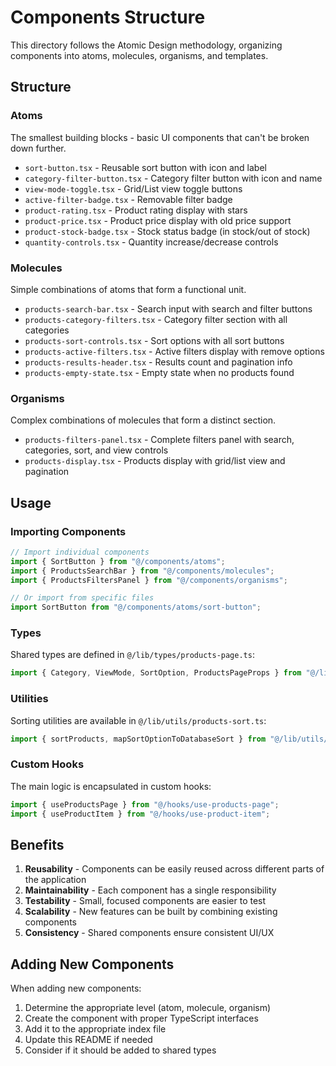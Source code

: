 # Components Structure

This directory follows the Atomic Design methodology, organizing components into atoms, molecules, organisms, and templates.

## Structure

### Atoms
The smallest building blocks - basic UI components that can't be broken down further.

- `sort-button.tsx` - Reusable sort button with icon and label
- `category-filter-button.tsx` - Category filter button with icon and name
- `view-mode-toggle.tsx` - Grid/List view toggle buttons
- `active-filter-badge.tsx` - Removable filter badge
- `product-rating.tsx` - Product rating display with stars
- `product-price.tsx` - Product price display with old price support
- `product-stock-badge.tsx` - Stock status badge (in stock/out of stock)
- `quantity-controls.tsx` - Quantity increase/decrease controls

### Molecules
Simple combinations of atoms that form a functional unit.

- `products-search-bar.tsx` - Search input with search and filter buttons
- `products-category-filters.tsx` - Category filter section with all categories
- `products-sort-controls.tsx` - Sort options with all sort buttons
- `products-active-filters.tsx` - Active filters display with remove options
- `products-results-header.tsx` - Results count and pagination info
- `products-empty-state.tsx` - Empty state when no products found

### Organisms
Complex combinations of molecules that form a distinct section.

- `products-filters-panel.tsx` - Complete filters panel with search, categories, sort, and view controls
- `products-display.tsx` - Products display with grid/list view and pagination

## Usage

### Importing Components

```typescript
// Import individual components
import { SortButton } from "@/components/atoms";
import { ProductsSearchBar } from "@/components/molecules";
import { ProductsFiltersPanel } from "@/components/organisms";

// Or import from specific files
import SortButton from "@/components/atoms/sort-button";
```

### Types

Shared types are defined in `@/lib/types/products-page.ts`:

```typescript
import { Category, ViewMode, SortOption, ProductsPageProps } from "@/lib/types/products-page";
```

### Utilities

Sorting utilities are available in `@/lib/utils/products-sort.ts`:

```typescript
import { sortProducts, mapSortOptionToDatabaseSort } from "@/lib/utils/products-sort";
```

### Custom Hooks

The main logic is encapsulated in custom hooks:

```typescript
import { useProductsPage } from "@/hooks/use-products-page";
import { useProductItem } from "@/hooks/use-product-item";
```

## Benefits

1. **Reusability** - Components can be easily reused across different parts of the application
2. **Maintainability** - Each component has a single responsibility
3. **Testability** - Small, focused components are easier to test
4. **Scalability** - New features can be built by combining existing components
5. **Consistency** - Shared components ensure consistent UI/UX

## Adding New Components

When adding new components:

1. Determine the appropriate level (atom, molecule, organism)
2. Create the component with proper TypeScript interfaces
3. Add it to the appropriate index file
4. Update this README if needed
5. Consider if it should be added to shared types 